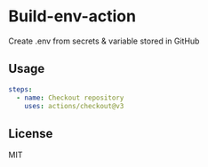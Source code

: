 # Build-env-action

Create .env from secrets & variable stored in GitHub

## Usage

```yaml
steps:
  - name: Checkout repository
    uses: actions/checkout@v3
```

## License

MIT
